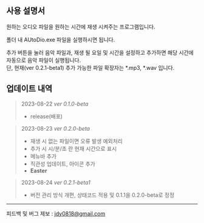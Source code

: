 사용 설명서
--------------------
원하는 오디오 파일을 원하는 시간에 재생 시켜주는 프로그램입니다.

폴더 내 AUtoDio.exe 파일을 실행하시면 됩니다.

추가 버튼을 눌러 음악 파일과, 재생 될 요일 및 시간을 설정하고 추가하면 해당 시간에 자동으로 음악 파일이 실행됩니다.   
단, 현재(ver 0.2.1-beta1) 추가 가능한 파일 확장자는 *.mp3, *.wav 입니다.

업데이트 내역
--------------------
>2023-08-22 *ver 0.1.0-beta*
>* release(배포)

>2023-08-23 *ver 0.2.0-beta*   
>* 재생 시 없는 파일이면 오류 발생 예외처리
>* 추가 시 시/분/초 란 현재 시간으로 표시
>* 메뉴바 추가
>* 직관성 업데이트, 아이콘 추가
>* **Easter**

>2023-08-24 *ver 0.2.1-beta1*   
>* 버전 관리 방식 개편, 상태코드 적용 및  0.1.1을 0.2.0-beta로 정정






********************
피드백 및 버그 제보 : jdy0818@gmail.com